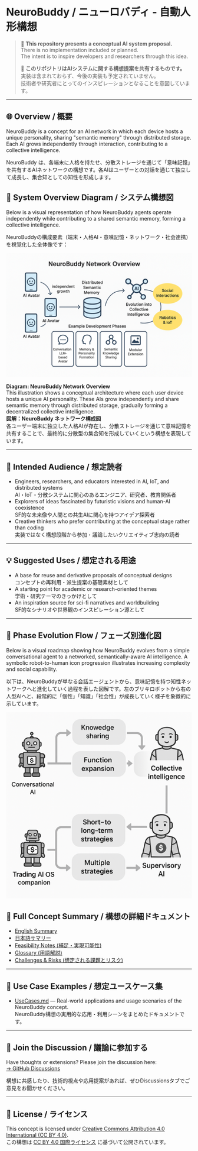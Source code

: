 # NeuroBuddy / ニューロバディ - 自動人形構想

> 🧠 **This repository presents a conceptual AI system proposal.**  
> There is no implementation included or planned.  
> The intent is to inspire developers and researchers through this idea.  
>
> 🧠 **このリポジトリはAIシステムに関する構想提案を共有するものです。**  
> 実装は含まれておらず、今後の実装も予定されていません。  
> 技術者や研究者にとってのインスピレーションとなることを意図しています。

---

## 🌐 Overview / 概要

NeuroBuddy is a concept for an AI network in which each device hosts a unique personality, sharing "semantic memory" through distributed storage. Each AI grows independently through interaction, contributing to a collective intelligence.

NeuroBuddy は、各端末に人格を持たせ、分散ストレージを通じて「意味記憶」を共有するAIネットワークの構想です。各AIはユーザーとの対話を通じて独立して成長し、集合知としての知性を形成します。

## 🧠 System Overview Diagram / システム構想図

Below is a visual representation of how NeuroBuddy agents operate independently while contributing to a shared semantic memory, forming a collective intelligence.

NeuroBuddyの構成要素（端末・人格AI・意味記憶・ネットワーク・社会連携）を視覚化した全体像です：

![NeuroBuddy Network Overview](./assets/NeuroBuddy_Network_Overview.png)

**Diagram: NeuroBuddy Network Overview**  
This illustration shows a conceptual architecture where each user device hosts a unique AI personality. These AIs grow independently and share semantic memory through distributed storage, gradually forming a decentralized collective intelligence.  
**図解：NeuroBuddy ネットワーク構成図**  
各ユーザー端末に独立した人格AIが存在し、分散ストレージを通じて意味記憶を共有することで、最終的に分散型の集合知を形成していくという構想を表現しています。

---

## 🎯 Intended Audience / 想定読者

* Engineers, researchers, and educators interested in AI, IoT, and distributed systems  
  AI・IoT・分散システムに関心のあるエンジニア、研究者、教育関係者  
* Explorers of ideas fascinated by futuristic visions and human-AI coexistence  
  SF的な未来像や人間との共生AIに関心を持つアイデア探索者  
* Creative thinkers who prefer contributing at the conceptual stage rather than coding  
  実装ではなく構想段階から参加・議論したいクリエイティブ志向の読者  

---

## 💡 Suggested Uses / 想定される用途

* A base for reuse and derivative proposals of conceptual designs  
  コンセプトの再利用・派生提案の基礎素材として  
* A starting point for academic or research-oriented themes  
  学術・研究テーマのきっかけとして  
* An inspiration source for sci-fi narratives and worldbuilding  
  SF的なシナリオや世界観のインスピレーション源として  

---
## 🧬 Phase Evolution Flow / フェーズ別進化図

Below is a visual roadmap showing how NeuroBuddy evolves from a simple conversational agent to a networked, semantically-aware AI intelligence. A symbolic robot-to-human icon progression illustrates increasing complexity and social capability.

以下は、NeuroBuddyが単なる会話エージェントから、意味記憶を持つ知性ネットワークへと進化していく過程を表した図解です。左のブリキロボットから右の人型AIへと、段階的に「個性」「知識」「社会性」が成長していく様子を象徴的に示しています。

![NeuroBuddy Phase Evolution](./assets/phase_evolution_diagram.png)

## 📄 Full Concept Summary / 構想の詳細ドキュメント
* [English Summary](./SUMMARY.md)  
* [日本語サマリー](./SUMMARY_ja.md)  
* [Feasibility Notes (補足・実現可能性)](./FeasibilityNotes.md)  
* [Glossary (用語解説)](./Glossary.md)  
* [Challenges & Risks (想定される課題とリスク)](./Challenges_and_Risks.md)
---
  
## 📘 Use Case Examples / 想定ユースケース集

* [UseCases.md](./UseCases.md) — Real-world applications and usage scenarios of the NeuroBuddy concept.  
  NeuroBuddy構想の実用的な応用・利用シーンをまとめたドキュメントです。
---

## 💬 Join the Discussion / 議論に参加する

Have thoughts or extensions? Please join the discussion here:  
[→ GitHub Discussions](https://github.com/tadi-karuma/neurobuddy/discussions)

構想に共感したり、技術的視点や応用提案があれば、ぜひDiscussionsタブでご意見をお聞かせください。

---

## 🧾 License / ライセンス

This concept is licensed under [Creative Commons Attribution 4.0 International (CC BY 4.0)](https://creativecommons.org/licenses/by/4.0/).  
この構想は [CC BY 4.0 国際ライセンス](https://creativecommons.org/licenses/by/4.0/deed.ja) に基づいて公開されています。


